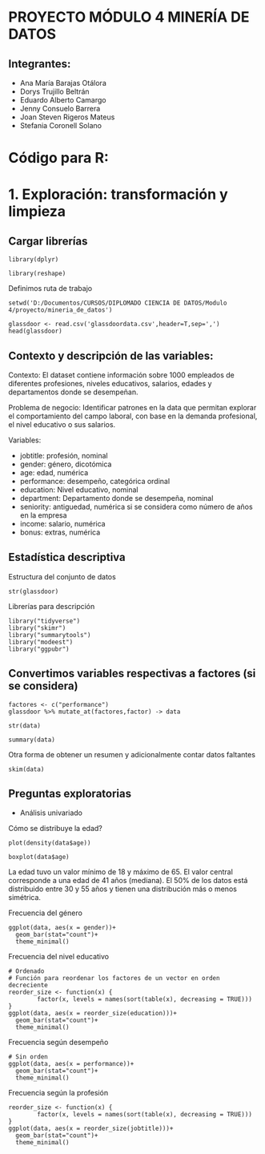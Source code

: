 # PROYECTO MÓDULO 4 MINERÍA DE DATOS

## Integrantes:

- Ana María Barajas Otálora
- Dorys Trujillo Beltrán
- Eduardo Alberto Camargo
- Jenny Consuelo Barrera
- Joan Steven Rigeros Mateus
- Stefania Coronell Solano


# Código para R:

# 1. Exploración: transformación y limpieza

## Cargar librerías

```{r}
library(dplyr)
```

```{r}
library(reshape)
```

Definimos ruta de trabajo

```{r}
setwd('D:/Documentos/CURSOS/DIPLOMADO CIENCIA DE DATOS/Modulo 4/proyecto/mineria_de_datos') 
```

```{r}
glassdoor <- read.csv('glassdoordata.csv',header=T,sep=',')
head(glassdoor)
```

## Contexto y descripción de las variables:

Contexto: El dataset contiene información sobre 1000 empleados de diferentes profesiones, niveles educativos, salarios, edades y departamentos donde se desempeñan.

Problema de negocio: Identificar patrones en la data que permitan explorar el comportamiento del campo laboral, con base en la demanda profesional, el nivel educativo o sus salarios.

Variables:

- jobtitle: profesión, nominal
- gender: género, dicotómica
- age: edad, numérica
- performance: desempeño, categórica ordinal
- education: Nivel educativo, nominal
- department: Departamento donde se desempeña, nominal
- seniority: antiguedad, numérica si se considera como número de años en la empresa
- income: salario, numérica
- bonus: extras, numérica

## Estadística descriptiva

Estructura del conjunto de datos

```{r}
str(glassdoor)
```

Librerías para descripción

```{r}
library("tidyverse")
library("skimr")
library("summarytools")
library("modeest")
library("ggpubr")
```

## Convertimos variables respectivas a factores (si se considera)
```{r}
factores <- c("performance")
glassdoor %>% mutate_at(factores,factor) -> data
```

```{r}
str(data)
```

```{r}
summary(data)
```

Otra forma de obtener un resumen y adicionalmente contar datos faltantes

```{r}
skim(data)
```

## Preguntas exploratorias

- Análisis univariado

Cómo se distribuye la edad?

```{r}
plot(density(data$age))
```

```{r}
boxplot(data$age)
```

La edad tuvo un valor mínimo de 18 y máximo de 65. El valor central corresponde a una edad de 41 años (mediana). El 50% de los datos está distribuido entre 30 y 55 años y tienen una distribución más o menos simétrica.


Frecuencia del género

```{r}
ggplot(data, aes(x = gender))+
  geom_bar(stat="count")+
  theme_minimal()
```

Frecuencia del nivel educativo

```{r}
# Ordenado
# Función para reordenar los factores de un vector en orden decreciente
reorder_size <- function(x) {
        factor(x, levels = names(sort(table(x), decreasing = TRUE)))
}
ggplot(data, aes(x = reorder_size(education)))+
  geom_bar(stat="count")+
  theme_minimal()
```
Frecuencia según desempeño

```{r}
# Sin orden
ggplot(data, aes(x = performance))+
  geom_bar(stat="count")+
  theme_minimal()
```

Frecuencia según la profesión

```{r}
reorder_size <- function(x) {
        factor(x, levels = names(sort(table(x), decreasing = TRUE)))
}
ggplot(data, aes(x = reorder_size(jobtitle)))+
  geom_bar(stat="count")+
  theme_minimal()
```

